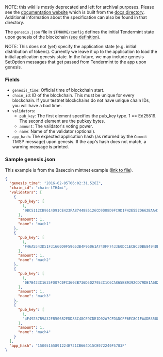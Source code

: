 NOTE: this wiki is mostly deprecated and left for archival purposes. Please see the [documentation website](http://tendermint.readthedocs.io/en/master/) which is built from the [docs directory](https://github.com/tendermint/tendermint/tree/master/docs). Additional information about the specification can also be found in that directory.

The `genesis.json` file in `$TMHOME/config` defines the initial Tendermint state upon genesis of the blockchain ([see definition](https://github.com/tendermint/tendermint/blob/master/types/genesis.go)).

NOTE: This does not (yet) specify the application state (e.g. initial distribution of tokens). Currently we leave it up to the application to load the initial application genesis state.  In the future, we may include genesis SetOption messages that get passed from Tendermint to the app upon genesis.

### Fields

* `genesis_time`: Official time of blockchain start.
* `chain_id`: ID of the blockchain.  This must be unique for every blockchain.  If your testnet blockchains do not have unique chain IDs, you will have a bad time.
* `validators`:
  * `pub_key`: The first element specifies the pub_key type. 1 == Ed25519.  The second element are the pubkey bytes.
  * `amount`: The validator's voting power.
  * `name`: Name of the validator (optional).
* `app_hash`: The expected application hash (as returned by the `Commit` TMSP message) upon genesis.  If the app's hash does not match, a warning message is printed.

### Sample genesis.json

This example is from the Basecoin mintnet example ([link to file](https://github.com/tendermint/mintnet/blob/master/examples/basecoin/mach1/core/genesis.json)).
```json
{
  "genesis_time": "2016-02-05T06:02:31.526Z",
  "chain_id": "chain-tTH4mi",
  "validators": [
    {
      "pub_key": [
        1,
        "9BC5112CB9614D91CE423FA8744885126CD9D08D9FC9D1F42E552D662BAA411E"
      ],
      "amount": 1,
      "name": "mach1"
    },
    {
      "pub_key": [
        1,
        "F46A5543D51F31660D9F59653B4F96061A740FF7433E0DC1ECBC30BE8494DE06"
      ],
      "amount": 1,
      "name": "mach2"
    },
    {
      "pub_key": [
        1,
        "0E7B423C1635FD07C0FC3603B736D5D27953C1C6CA865BB9392CD79DE1A682BB"
      ],
      "amount": 1,
      "name": "mach3"
    },
    {
      "pub_key": [
        1,
        "4F49237B9A32EB50682EDD83C48CE9CDB1D02A7CFDADCFF6EC8C1FAADB358879"
      ],
      "amount": 1,
      "name": "mach4"
    }
  ],
  "app_hash": "15005165891224E721CB664D15CB972240F5703F"
}
```

